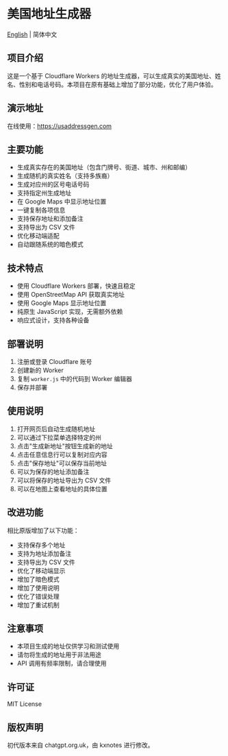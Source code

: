 # 美国地址生成器

[English](./README_EN.md) | 简体中文

## 项目介绍
这是一个基于 Cloudflare Workers 的地址生成器，可以生成真实的美国地址、姓名、性别和电话号码。本项目在原有基础上增加了部分功能，优化了用户体验。

## 演示地址
在线使用：https://usaddressgen.com

## 主要功能
- 生成真实存在的美国地址（包含门牌号、街道、城市、州和邮编）
- 生成随机的真实姓名（支持多族裔）
- 生成对应州的区号电话号码
- 支持指定州生成地址
- 在 Google Maps 中显示地址位置
- 一键复制各项信息
- 支持保存地址和添加备注
- 支持导出为 CSV 文件
- 优化移动端适配
- 自动跟随系统的暗色模式

## 技术特点
- 使用 Cloudflare Workers 部署，快速且稳定
- 使用 OpenStreetMap API 获取真实地址
- 使用 Google Maps 显示地址位置
- 纯原生 JavaScript 实现，无需额外依赖
- 响应式设计，支持各种设备

## 部署说明
1. 注册或登录 Cloudflare 账号
2. 创建新的 Worker
3. 复制 `worker.js` 中的代码到 Worker 编辑器
4. 保存并部署

## 使用说明
1. 打开网页后自动生成随机地址
2. 可以通过下拉菜单选择特定的州
3. 点击"生成新地址"按钮生成新的地址
4. 点击任意信息行可以复制对应内容
5. 点击"保存地址"可以保存当前地址
6. 可以为保存的地址添加备注
7. 可以将保存的地址导出为 CSV 文件
8. 可以在地图上查看地址的具体位置

## 改进功能
相比原版增加了以下功能：
- 支持保存多个地址
- 支持为地址添加备注
- 支持导出为 CSV 文件
- 优化了移动端显示
- 增加了暗色模式
- 增加了使用说明
- 优化了错误处理
- 增加了重试机制

## 注意事项
- 本项目生成的地址仅供学习和测试使用
- 请勿将生成的地址用于非法用途
- API 调用有频率限制，请合理使用

## 许可证
MIT License

## 版权声明
初代版本来自 chatgpt.org.uk，由 kxnotes 进行修改。
